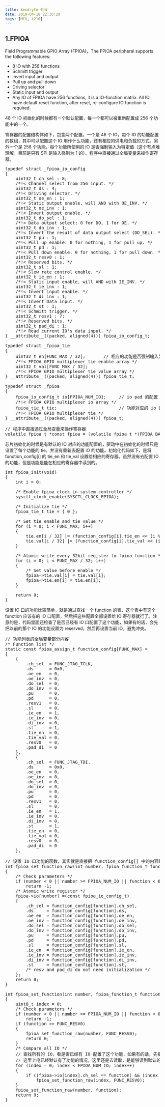 ```yaml
---
title: kendryte 外设
date: 2019-04-18 22:30:20
tags: [MCU, k210]
---
```


## 1.FPIOA

Field Programmable GPIO Array (FPIOA)，The FPIOA peripheral supports the following features:
- 8 IO with 256 functions
- Schmitt trigger
- Invert input and output
- Pull up and pull down
- Driving selector
- Static input and output
- Any IO of FPIOA have 256 functions, it is a IO-function matrix. All IO have default reset function, after reset, re-configure IO function is required.

48 个 IO 初始化的时候都有一个默认配置，每一个都可以被重新配置成 256 个功能中的一个。

寄存器的配置结构体如下，包含两个配置。一个是 48 个 IO，每个 IO 的功能配置的数组，其中可以配置这个 IO 用作什么功能，还有相应的供电和负载的方式。另外一个是 256 个功能，每个功能所使用的 IO 是否强制输入为特定值（这个有点难理解，目前是只有 SPI 是输入强制为 1 的）。程序中直接通过全局变量来操作寄存器。

<pre class="themepre">
typedef struct _fpioa_io_config
{
    uint32_t ch_sel : 8;
    /*!< Channel select from 256 input. */
    uint32_t ds : 4;
    /*!< Driving selector. */
    uint32_t oe_en : 1;
    /*!< Static output enable, will AND with OE_INV. */
    uint32_t oe_inv : 1;
    /*!< Invert output enable. */
    uint32_t do_sel : 1;
    /*!< Data output select: 0 for DO, 1 for OE. */
    uint32_t do_inv : 1;
    /*!< Invert the result of data output select (DO_SEL). */
    uint32_t pu : 1;
    /*!< Pull up enable. 0 for nothing, 1 for pull up. */
    uint32_t pd : 1;
    /*!< Pull down enable. 0 for nothing, 1 for pull down. */
    uint32_t resv0 : 1;
    /*!< Reserved bits. */
    uint32_t sl : 1;
    /*!< Slew rate control enable. */
    uint32_t ie_en : 1;
    /*!< Static input enable, will AND with IE_INV. */
    uint32_t ie_inv : 1;
    /*!< Invert input enable. */
    uint32_t di_inv : 1;
    /*!< Invert Data input. */
    uint32_t st : 1;
    /*!< Schmitt trigger. */
    uint32_t resv1 : 7;
    /*!< Reserved bits. */
    uint32_t pad_di : 1;
    /*!< Read current IO's data input. */
} __attribute__((packed, aligned(4))) fpioa_io_config_t;

typedef struct _fpioa_tie
{
    uint32_t en[FUNC_MAX / 32];       <span class="themespan">// 相应的功能是否强制输入为特定值</span>
    /*!< FPIOA GPIO multiplexer tie enable array */
    uint32_t val[FUNC_MAX / 32];
    /*!< FPIOA GPIO multiplexer tie value array */
} __attribute__((packed, aligned(4))) fpioa_tie_t;

typedef struct _fpioa
{
    fpioa_io_config_t io[FPIOA_NUM_IO];     <span class="themespan">// io pad 的配置</span>
    /*!< FPIOA GPIO multiplexer io array */
    fpioa_tie_t tie;                        <span class="themespan">// 功能对应的 io 是否强制输入</span>
    /*!< FPIOA GPIO multiplexer tie */
} __attribute__((packed, aligned(4))) fpioa_t;

<span class="themespan">// 程序中直接通过全局变量来操作寄存器</span>
volatile fpioa_t *const fpioa = (volatile fpioa_t *)FPIOA_BASE_ADDR;
</pre>

芯片初始化的时候是有默认的 IO 对应的功能配置的，驱动中在初始化的时候只是设置了每个功能的 tie，并没有重新去配置 IO 的功能。初始化代码如下，是将 function_config[i] 的 tie_en 和 tie_val 设置给相应的寄存器。虽然没有去配置 IO 的功能，但是功能是能在相应的寄存器中读到的。

<pre class="themepre">
int fpioa_init(void)
{
    int i = 0;

    /* Enable fpioa clock in system controller */
    sysctl_clock_enable(SYSCTL_CLOCK_FPIOA);

    /* Initialize tie */
    fpioa_tie_t tie = { 0 };

    /* Set tie enable and tie value */
    for (i = 0; i < FUNC_MAX; i++)
    {
        tie.en[i / 32] |= (function_config[i].tie_en << (i % 32));
        tie.val[i / 32] |= (function_config[i].tie_val << (i % 32));
    }

    /* Atomic write every 32bit register to fpioa function */
    for (i = 0; i < FUNC_MAX / 32; i++)
    {
        /* Set value before enable */
        fpioa->tie.val[i] = tie.val[i];
        fpioa->tie.en[i] = tie.en[i];
    }

    return 0;
}
</pre>

设置 IO 口的功能比较简单，就是通过查找一个 function 的表，这个表中有这个 function 应该有的 IO 口配置，然后把这些配置全部设置给 IO 寄存器就行了。注意的是，代码里面还检查了是否已经有 IO 口配置了这个功能，如果有的话，会先把以前的那个 IO 的功能设置为 reserved，然后再设置当前 IO，避免冲突。

<pre class="themepre">
<span class="themespan">// 功能列表的全局变量部分内容</span>
/* Function list */
static const fpioa_assign_t function_config[FUNC_MAX] =
{
    {
        .ch_sel  = FUNC_JTAG_TCLK,
        .ds      = 0x0,
        .oe_en   = 0,
        .oe_inv  = 0,
        .do_sel  = 0,
        .do_inv  = 0,
        .pu      = 0,
        .pd      = 0,
        .resv1   = 0,
        .sl      = 0,
        .ie_en   = 1,
        .ie_inv  = 0,
        .di_inv  = 0,
        .st      = 1,
        .tie_en  = 0,
        .tie_val = 0,
        .resv0   = 0,
        .pad_di  = 0
    },
    {
        .ch_sel  = FUNC_JTAG_TDI,
        .ds      = 0x0,
        .oe_en   = 0,
        .oe_inv  = 0,
        .do_sel  = 0,
        .do_inv  = 0,
        .pu      = 0,
        .pd      = 0,
        .resv1   = 0,
        .sl      = 0,
        .ie_en   = 1,
        .ie_inv  = 0,
        .di_inv  = 0,
        .st      = 1,
        .tie_en  = 0,
        .tie_val = 0,
        .resv0   = 0,
        .pad_di  = 0
    },

<span class="themespan">// 设置 IO 口功能的函数，其实就是直接把 function_config[] 中的内容赋值过来</span>
int fpioa_set_function_raw(int number, fpioa_function_t function)
{
    /* Check parameters */
    if (number < 0 || number >= FPIOA_NUM_IO || function < 0 || function >= FUNC_MAX)
        return -1;
    /* Atomic write register */
    fpioa->io[number] =(const fpioa_io_config_t)
    {
        .ch_sel = function_config[function].ch_sel,
        .ds     = function_config[function].ds,
        .oe_en  = function_config[function].oe_en,
        .oe_inv = function_config[function].oe_inv,
        .do_sel = function_config[function].do_sel,
        .do_inv = function_config[function].do_inv,
        .pu     = function_config[function].pu,
        .pd     = function_config[function].pd,
        .sl     = function_config[function].sl,
        .ie_en  = function_config[function].ie_en,
        .ie_inv = function_config[function].ie_inv,
        .di_inv = function_config[function].di_inv,
        .st     = function_config[function].st,
        /* resv and pad_di do not need initialization */
    };
    return 0;
}

int fpioa_set_function(int number, fpioa_function_t function)
{
    uint8_t index = 0;
    /* Check parameters */
    if (number < 0 || number >= FPIOA_NUM_IO || function < 0 || function >= FUNC_MAX)
        return -1;
    if (function == FUNC_RESV0)
    {
        fpioa_set_function_raw(number, FUNC_RESV0);
        return 0;
    }
    /* Compare all IO */
    <span class="themespan">// 查找所有的 IO，看是否已经有 IO 配置了这个功能，如果有的话，先把那些 IO 配置为 reserved 功能状态</span>
    <span class="themespan">// 这里上电已经默认有了功能的情况，这里还是去读取，是能够读到默认的 IO 功能配置的</span>
    for (index = 0; index < FPIOA_NUM_IO; index++)
    {
        if ((fpioa->io[index].ch_sel == function) && (index != number))
            fpioa_set_function_raw(index, FUNC_RESV0);
    }
    fpioa_set_function_raw(number, function);
    return 0;
}
</pre>